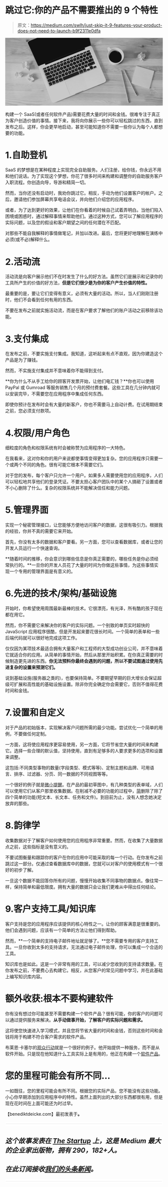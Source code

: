 # 跳过它:你的产品不需要推出的 9 个特性

> 原文：<https://medium.com/swlh/just-skip-it-9-features-your-product-does-not-need-to-launch-b9f2311e0dfa>

![](img/147121b5d4e1130c109dc590ed83723c.png)

构建一个 SaaS(或者任何软件产品)需要花费大量的时间和金钱。很难专注于真正为客户创造价值的事情。接下来，我将向你展示一些你可以轻松跳过的东西，直到发布之后。这样，你会更早地启动，甚至可能知道你不需要一些你认为每个人都想要的功能。

# 1.自助登机

SaaS 的梦想是在某种程度上实现完全自助服务。人们注册，给你钱，你永远不用和他们说话。为了实现这个梦想，你花了很多时间来构建和调整你的自助服务客户入职流程。你创造向导，导游和精简一切。

然而，当你还没有启动时，我劝你跳过它。相反，手动为他们设置客户的帐户。之后，邀请他们参加屏幕共享电话会议，并向他们介绍您的应用程序。

或者，为了达到更好的效果，让他们在你看着的时候自己试着弄明白。当他们陷入困境或困惑时，通过解释事情来帮助他们。通过这种方式，您可以了解应用程序的实际问题，以及您的假设和客户期望之间的任何潜在不匹配。

对那些不能自我解释的事情做笔记，并加以改进。最后，您将更好地理解在演练中必须(或不必)解释什么。

# 2.活动流

活动流是向客户展示他们不在时发生了什么的好方法。虽然它们是展示和记录你的工具所产生的价值的好方法，**但是它们很少是为你的客户产生价值的特性。**

最重要的是，要让它们变得有意义，必须有大量的活动。所以，当人们刚刚注册时，他们不会看到任何有用的东西。

不要在发布之前就实施活动流，而是在客户要求了解他们的账户活动之前移除该功能。

# 3.支付集成

在发布之前，不要实施支付集成。我知道，这听起来有点不直观，因为你建造这个产品是为了赚钱。

然而，不实施支付集成并不意味着你不能得到支付。

**你为什么不从手工给你的顾客开发票开始，让他们电汇钱？**你也可以使用 PayPal 或 Gumroad 等服务销售几个月的预付费套餐。这些工具在几分钟内就可以安装完毕，不需要您在应用程序中集成任何东西。

即使你预计在发布时会有大量的新客户，你也不需要马上自动计费。在试用期结束之前，您必须支付款项。

# 4.权限/用户角色

细粒度的角色和权限系统有时会被称赞为应用程序的一大特色。

在我看来，这对你和你的用户来说都使事情变得更加复杂。您的应用程序只需要一个或两个不同的角色。很有可能它根本不需要它们。

对于您的发布，每个客户只允许一个用户。如果多人需要使用您的应用程序，人们可以轻松地共享他们的登录凭证。不要太担心客户团队中的某个人搞砸了设置或者不小心删除了什么。复杂的权限系统并不能解决信任和能力问题。

# 5.管理界面

实现一个秘密管理接口，让您能够方便地访问客户的数据，这很有吸引力。根据我的经验，你并不真的需要它来开始。

首先，你没有太多的数据和客户要看。另一方面，您可以查看数据库，或者让您的开发人员运行一个快速查询。

**随着时间的推移，你会意识到哪些信息是你真正需要的，哪些任务是你必须经常执行的。**一旦你的开发人员花了大量的时间为你做这些事情，为这些事情实现一个专用的管理界面是有意义的。

# 6.先进的技术/架构/基础设施

开始时，你希望使用周围最新最棒的技术。它很漂亮，有光泽，所有酷的孩子现在都在用它。

然而，你不需要它来解决你的客户的实际问题。一个别致的单页实时超快的 JavaScript 应用程序很酷，但是开发起来要花很长时间。一个简单的表单和一些后端代码就可以很好地完成这项工作。

仅仅因为某项技术最适合拥有大量客户和工程师的大型成功创业公司，并不意味着它就适合你的应用。从简单的事情开始，然后从那里开始积累。在你真正需要的时候制造更先进的东西。**你无法预料你最终会遇到的问题，所以不要试图通过使用先进复杂的设置来预测它们。**

说到基础设施(服务器之类的)，也要保持简单。不要期望早期的巨大增长会保证超级可扩展和高性能的基础设施设置。除非你完全确定你会需要它，否则不值得花费时间和金钱。

# 7.设置和自定义

对于产品的初始版本，实现解决客户问题所需的最少功能。尝试优化一个简单的用例，不要做任何定制。

一方面，这将使应用程序更容易使用，另一方面，它将节省您大量的时间来构建它。选择一些合理的默认值，坚持使用，直到有足够多的人要求更多的选项和设置来调整。

这包括:不同类型事物的数量(字段类型、模式等等)、定制主题和品牌、可用语言、排序、过滤器、分页、同一数据的不同视图等等。

一个很好的例子就是[微小提醒](http://tinyreminder.com/)。在产品的最初草图中，有几种类型的表单域，人们可以使用它们从客户那里收集数据。在削减不必要的功能的过程中，[简](http://twitter.com/uibreakfast)删除了除了四个简单的功能(短文本、长文本、任务和文件)。到目前为止，没有人想念她决定放弃的那些。

# 8.韵律学

收集数据对于了解客户如何使用您的应用程序非常重要。然而，在收集了大量数据点之前，这些指标是没有意义的。

不要试图衡量和跟踪你的客户在你的应用中可能采取的每一个行动。在你发布之前跳过这一部分。仅通过查看数据库中的数据，您就可以对客户的使用模式有一个很好的初步了解。

一旦这个数据不能回答你所有的问题，慢慢开始收集不同事物的数据点。像往常一样，保持简单和最低限度。拥有大量的数据只会让我们更难从中得出任何结论。

# 9.客户支持工具/知识库

客户支持是您的应用程序应该提供的核心特性之一。让你的顾客满意是很重要的。他们会遇到问题，应该有一个简单的方法让他们得到帮助。

然而，**一个简单的支持电子邮件地址就足够了。**您不需要专用的客户支持工具。一旦你收到太多的支持请求，无法通过电子邮件处理，你可以集成一个合适的工具。

知识库也是如此。这是一个非常有用的工具，可以减少您收到的支持请求数量。在你发布之前，不要费心去构建它。相反，从您客户的常见问题中学习，并在此基础上编写知识库内容。

# 额外收获:根本不要构建软件

你有没有想过你可能甚至不需要构建一个软件产品？很有可能，你的客户的问题可以通过提供服务来解决。**从手动做事开始，了解客户的实际问题和需求。**

这将使您快速进入学习模式，并且您将节省大量的时间和金钱，否则这些时间和金钱将用于构建不符合客户需求的软件产品。

布莱恩·卡塞尔的[观众行动](http://audienceops.com/)就是一个很好的例子。他开始提供一种服务，而不是从软件开始。只是现在他知道什么工具实际上是有用的，他正在构建一个[软件产品](http://opscalendar.com/)。

# 您的里程可能会有所不同…

一如既往，您的里程可能会有所不同。根据您的实际产品，您不能没有这些功能。小心你早期添加到应用程序中的特性。虽然上面列出的大部分东西都很有用，但是现在花时间在上面可能还为时过早。

【benediktdeicke.com】最初发表于[](https://benediktdeicke.com/2017/04/features-your-product-does-not-need-to-launch/)**。**

*![](img/731acf26f5d44fdc58d99a6388fe935d.png)*

## *这个故事发表在 [The Startup](https://medium.com/swlh) 上，这是 Medium 最大的企业家出版物，拥有 290，182+人。*

## *在此订阅接收[我们的头条新闻](http://growthsupply.com/the-startup-newsletter/)。*

*![](img/731acf26f5d44fdc58d99a6388fe935d.png)*
